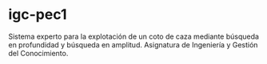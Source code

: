 # igc-pec1

Sistema experto para la explotación de un coto de caza mediante búsqueda en	profundidad	y	búsqueda en amplitud.
Asignatura de Ingeniería	y	Gestión	del	Conocimiento.

